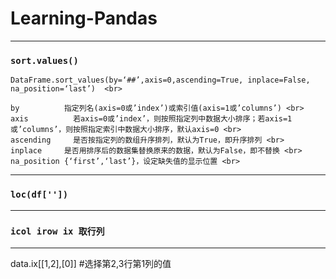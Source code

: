 # Learning-Pandas
----------------

### `sort.values()` <br>
    DataFrame.sort_values(by=‘##’,axis=0,ascending=True, inplace=False, na_position=‘last’)  <br>

    by	        指定列名(axis=0或’index’)或索引值(axis=1或’columns’) <br>
    axis	      若axis=0或’index’，则按照指定列中数据大小排序；若axis=1或’columns’，则按照指定索引中数据大小排序，默认axis=0 <br>
    ascending	  是否按指定列的数组升序排列，默认为True，即升序排列 <br>
    inplace	    是否用排序后的数据集替换原来的数据，默认为False，即不替换 <br>
    na_position	{‘first’,‘last’}，设定缺失值的显示位置 <br>

--------------------------------------------------------

### `loc(df[''])` <br>

----------

### `icol irow ix 取行列` <br>
----------
data.ix[[1,2],[0]]   #选择第2,3行第1列的值
